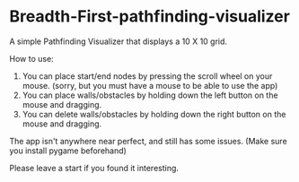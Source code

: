 # Breadth-First-pathfinding-visualizer
A simple Pathfinding Visualizer that displays a 10 X 10 grid.

How to use:
1. You can place start/end nodes by pressing the scroll wheel on your mouse. (sorry, but you must have a mouse to be able to use the app)
2. You can place walls/obstacles by holding down the left button on the mouse and dragging.
3. You can delete walls/obstacles by holding down the right button on the mouse and dragging.

The app isn't anywhere near perfect, and still has some issues.
(Make sure you install pygame beforehand)

Please leave a start if you found it interesting.

